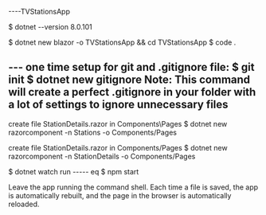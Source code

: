 ----TVStationsApp

$ dotnet --version
8.0.101

$ dotnet new blazor -o TVStationsApp && cd TVStationsApp
$ code .

--- one time setup for git and .gitignore file:
$ git init
$ dotnet new gitignore
Note: This command will create a perfect .gitignore in your folder with a lot of settings to ignore unnecessary files
---- 

create file StationDetails.razor in Components\Pages
$ dotnet new razorcomponent -n Stations -o Components/Pages

create file StationDetails.razor in Components/Pages
$ dotnet new razorcomponent -n StationDetails -o Components/Pages

$ dotnet watch run  ----- eq  $ npm start 

Leave the app running the command shell. Each time a file is saved, the app is automatically rebuilt, and the page in the browser is automatically reloaded.
